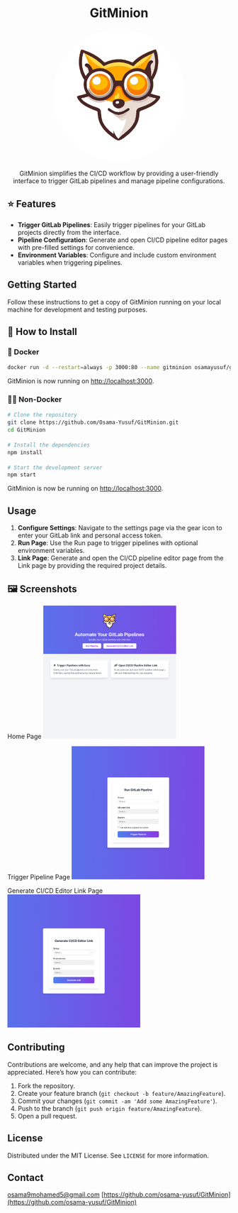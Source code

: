 <div align="center">
   <h1> GitMinion</h1>
    <img src="./public/gitminion.png" alt="Profile Image" style="border-radius: 50%; width: 300px; height: 300px; object-fit: cover;">
        <p>GitMinion simplifies the CI/CD workflow by providing a user-friendly interface to trigger GitLab pipelines and manage pipeline configurations.</p>
</div>

## ⭐ Features

- **Trigger GitLab Pipelines**: Easily trigger pipelines for your GitLab projects directly from the interface.
- **Pipeline Configuration**: Generate and open CI/CD pipeline editor pages with pre-filled settings for convenience.
- **Environment Variables**: Configure and include custom environment variables when triggering pipelines.

## Getting Started

Follow these instructions to get a copy of GitMinion running on your local machine for development and testing purposes.

## 🔧 How to Install

### 🐳 Docker

```bash
docker run -d --restart=always -p 3000:80 --name gitminion osamayusuf/gitminion:1
```

GitMinion is now running on [http://localhost:3000](http://localhost:3000).

### 💪🏻 Non-Docker

```bash
# Clone the repository
git clone https://github.com/Osama-Yusuf/GitMinion.git
cd GitMinion

# Install the dependencies
npm install

# Start the development server
npm start
```

GitMinion is now be running on [http://localhost:3000](http://localhost:3000).

## Usage

1. **Configure Settings**: Navigate to the settings page via the gear icon to enter your GitLab link and personal access token.
2. **Run Page**: Use the Run page to trigger pipelines with optional environment variables.
3. **Link Page**: Generate and open the CI/CD pipeline editor page from the Link page by providing the required project details.

## 🖼 Screenshots

Home Page
<img src="./screenshots/home.png" alt="Profile Image" style="width: 300px; height: 300px; object-fit: cover;">

Trigger Pipeline Page
<img src="./screenshots/run.png" alt="Profile Image" style="width: 300px; height: 300px; object-fit: cover;">

Generate CI/CD Editor Link Page
<img src="./screenshots/link.png" alt="Profile Image" style="width: 300px; height: 300px; object-fit: cover;">

## Contributing

Contributions are welcome, and any help that can improve the project is appreciated. Here’s how you can contribute:

1. Fork the repository.
2. Create your feature branch (`git checkout -b feature/AmazingFeature`).
3. Commit your changes (`git commit -am 'Add some AmazingFeature'`).
4. Push to the branch (`git push origin feature/AmazingFeature`).
5. Open a pull request.

## License

Distributed under the MIT License. See `LICENSE` for more information.

## Contact

osama9mohamed5@gmail.com
[https://github.com/osama-yusuf/GitMinion](https://github.com/osama-yusuf/GitMinion)
